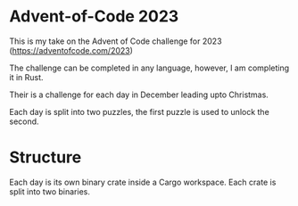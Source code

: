 # Advent-of-Code 2023

This is my take on the Advent of Code challenge for 2023 (https://adventofcode.com/2023)

The challenge can be completed in any language, however, I am completing it in Rust.

Their is a challenge for each day in December leading upto Christmas. 

Each day is split into two puzzles, the first puzzle is used to unlock the second.

# Structure

Each day is its own binary crate inside a Cargo workspace. Each crate is split into two binaries.

